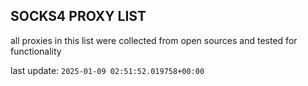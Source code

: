 ## SOCKS4 PROXY LIST

all proxies in this list were collected from open sources and tested for functionality

last update: `2025-01-09 02:51:52.019758+00:00`